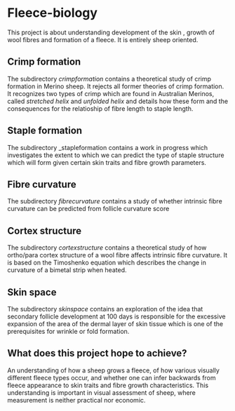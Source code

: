 # Fleece-biology #
This project is about understanding  development of the skin , growth of wool fibres and formation of a fleece. It is entirely sheep oriented. 

## Crimp formation  ##
The subdirectory _crimpformation_ contains a theoretical study of crimp formation in Merino sheep. It rejects all former theories of crimp formation. It recognizes two types of crimp which are found in Australian Merinos, called _stretched helix_ and _unfolded helix_ and details how these form and the consequences for the relatioship of fibre length to staple length.

## Staple formation ##
The subdirectory _stapleformation contains a work in progress  which investigates the extent to which we can predict the type of staple structure which will form given certain skin traits and fibre growth parameters.

## Fibre curvature ##
The subdirectory _fibrecurvature_ contains a study of whether intrinsic fibre curvature can be predicted from follicle curvature score

## Cortex structure ##
The subdirectory _cortexstructure_ contains a theoretical study  of how ortho/para cortex structure of a wool fibre affects intrinsic fibre curvature. It is based on the Timoshenko equation which describes the change in curvature of a bimetal strip when heated.

## Skin space ##
The subdirectory _skinspace_ contains an exploration of the idea that secondary follicle development at 100 days is responsible for the excessive expansion of the area of the dermal layer of skin tissue which is one of the prerequisites for wrinkle or fold formation.

## What does this project hope to achieve? ##
An understanding of how a sheep grows a fleece, of how various visually different fleece types occur, and whether one can infer backwards from fleece appearance to skin traits and fibre growth characteristics. This understanding is important in visual assessment of sheep, where measurement is neither practical nor economic.

